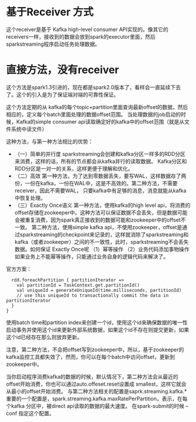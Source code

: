 # 基于Receiver 方式
这个receiver是基于 Kafka high-level consumer API实现的。像其它的receivers一样，接收到的数据会放到spark的executor里面，然后sparkstreaming程序启动任务处理数据。

# 直接方法，没有receiver

这个方法是spark1.3引进的，现在都是spark2.0版本了，看样会一直延续下去了。这个的引入是为了保证端对端的可靠性保证。

这个方法定期的从 kafka的每个topic+partition里面查询最新offset的数据，然后相应的，定义每个batch里面处理的数据offset范围。
当处理数据的job启动的时候，Kafka的simple consumer api读取确定好的kafka中的offset范围（就是从文件系统中读文件）

这种方法，与第一种方法相比的优势：
* （一）简单的并行度
sparkstreaming会创建和kafka分区一样多的RDD分区来消费，这样的话，所有的节点都会从kafka并行的读取数据。
Kafka分区和RDD分区是一对一的关系，这样更便于理解和优化。
* （二）高效
第一种方法，为了达到零数据丢失，要写WAL，这样数据存了两份，一份在kafka，一份在WAL中，这是不高效的。第二种方法，不需要receiver，因此不需要WAL，
只要kafka中有足够的消息，消息就能从kafka中恢复处理。
* （三）Exactly Once语义
第一种方法，使用kafka的high level api，将消费的offset存储在zookeeper中。这种方法可以保证数据不会丢失，但是数据可能会被重复消费，因为spark真正接收到的数据可能和zookeeper中的offset不一致。
第二种方法，使用simple kafka api，不使用zookeeper，offset是通过sparkstreaming的checkpoint来记录的，这样就消除了sparkstreaming和kafka（或者zookeeper）之间的不一致性，此时，sparkstreaming不会丢失数据。如何保证 Exactly Once呢
（1）幂等操作
（2）业务代码添加事物操作
如果业务上不能幂等操作，只能通过业务自身的逻辑代码来解决了。

官方方案：

```dstream.foreachRDD { (rdd, time) =>
  rdd.foreachPartition { partitionIterator =>
    val partitionId = TaskContext.get.partitionId()
    val uniqueId = generateUniqueId(time.milliseconds, partitionId)
    // use this uniqueId to transactionally commit the data in partitionIterator
  }
}
```
使用batch time和partition index来创建一个id，使用这个id来确保数据的唯一性
启动事务并使用这个id来更新外部系统数据，如果这个id不存在则提交更新，如果这个id已经存在那么则放弃更新。

注意，第二种方法，不会把offset写到zookeeper中，所以，基于zookeeper的kafka监控工具都失效了，然而，你可以在每个batch中访问offset，更新到zookeeper中。

当你启动程序消费kafka的数据的时候，默认情况下，第二种方法会从最近的offset开始消费，你也可以通过auto.offeset.reset设置成	smallest，这样它就会从最小的offset开始消费。
与第二种方法相关的配置是saprk.streaming.kafka.*
重要的一个配置是，spark.streaming.kafka.maxRatePerPartition，表示，在每个kafka 分区中，被direct api读取的数据的最大速度。
在spark-submit的时候 –conf 指定这个配置。

